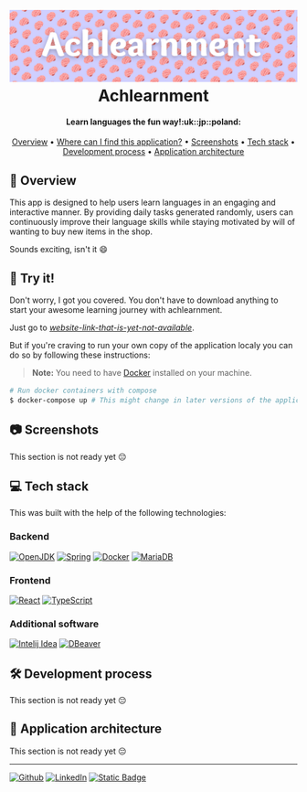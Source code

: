 
<h1 align="center">
  <br>
  <img src="./github-related/achlearnment-header.png" alt="Markdownify">
  <br>
  Achlearnment
</h1>

<h4 align="center">Learn languages the fun way!:uk::jp::poland:</h4>

<p align="center">
  <a href="#overview">Overview</a> •
  <a href="#try">Where can I find this application?</a> •
  <a href="#screenshots">Screenshots</a> •
  <a href="#tech-stack">Tech stack</a> •
  <a href="#dev-process">Development process</a> •
  <a href="#app-architecture">Application architecture</a>
</p>

## <a name="overview"></a>:mag_right: Overview

This app is designed to help users learn languages in an engaging and interactive manner. By providing daily tasks generated randomly, users can continuously improve their language skills while staying motivated by will of wanting to buy new items in the shop.

Sounds exciting, isn't it :smile:

## <a name="try"></a>:monocle_face: Try it!

Don't worry, I got you covered. You don't have to download anything to start your awesome learning journey with achlearnment.

Just go to [*website-link-that-is-yet-not-available*](#).

But if you're craving to run your own copy of the application localy you can do so by following these instructions:

> **Note:**
> You need to have [Docker](https://docs.docker.com/engine/install/) installed on your machine.

```bash
# Run docker containers with compose
$ docker-compose up # This might change in later versions of the application.
```

## <a name="screenshots"></a>:camera: Screenshots

This section is not ready yet :pensive:

## <a name="tech-stack"></a>:computer: Tech stack

This was built with the help of the following technologies:

### Backend

[![OpenJDK](https://img.shields.io/badge/java-black?style=for-the-badge&logo=OpenJDK)](https://openjdk.org/) [![Spring](https://img.shields.io/badge/spring-grey?style=for-the-badge&logo=Spring)](https://spring.io/) [![Docker](https://img.shields.io/badge/docker-black?style=for-the-badge&logo=docker)](https://www.docker.com/) [![MariaDB](https://img.shields.io/badge/mariadb-blue?style=for-the-badge&logo=MariaDB)](https://mariadb.org/)

### Frontend

[![React](https://img.shields.io/badge/React-black?style=for-the-badge&logo=React)](https://react.dev/) [![TypeScript](https://img.shields.io/badge/TypeScript-black?style=for-the-badge&logo=typescript)](https://www.typescriptlang.org/)

### Additional software

[![Intelij Idea](https://img.shields.io/badge/Intelij%20Idea-grey?style=for-the-badge&logo=intellijidea)](https://www.jetbrains.com/idea/) [![DBeaver](https://img.shields.io/badge/DBeaver-brown?style=for-the-badge&logo=dbeaver)](https://dbeaver.io/)

## <a name="dev-process"></a>:hammer_and_wrench: Development process

This section is not ready yet :pensive:

## <a name="app-architecture"></a>:triangular_ruler: Application architecture

This section is not ready yet :pensive:

---

[![Github](https://img.shields.io/badge/github-black?style=for-the-badge&logo=github)](https://github.com/iljuhenson) [![LinkedIn](https://img.shields.io/badge/linkedin-blue?style=for-the-badge&logo=linkedin)](https://www.linkedin.com/in/iljuhenson/) [![Static Badge](https://img.shields.io/badge/stackoverflow-black?style=for-the-badge&logo=stackoverflow)](https://stackoverflow.com/users/20804442/iljuhenson)
